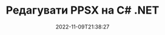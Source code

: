 ---
############################# Static ############################
layout: "auto-gen-editor"
date: 2022-11-09T21:38:27
draft: false
otherformats: doc docx docm dotx xls xlsx xlsm ppt pptx pptm mobi epub html mhtml txt xml csv pdf xps msg

############################# Head ############################
head_title: "Редактор PPSX — редагуйте PPSX на C# .NET"
head_description: "Як редагувати PPSX в C# .NET, використовуючи декілька рядків коду? Використовуйте API-інтерфейси обробки документів GroupDocs для редагування, оновлення та збереження файлів у більш ніж 30 форматах."

############################# Header ############################
title: "Редагувати PPSX на C# .NET"
description: "Ефективне та надійне редагування PPSX із використанням API GroupDocs.Editor for C# .NET, що виконується на серверній стороні, без використання стороннього ПЗ типу Microsoft Office чи Open Office."
bg_image: "https://cms.admin.containerize.com/templates/aspose/App_Themes/V3/images/bg/header1.png"
bg_overlay: false
button:
    enable: true
    icon: "fas fa-arrow-down"
    label: "Скачати безоплатну пробну версію"
    link: "https://downloads.groupdocs.com/editor/net"

############################# SubMenu ############################
submenu:
    enable: true

    left:
        img_alt: "GroupDocs.Editor for .NET"
        image: "https://cms.admin.containerize.com/templates/groupdocs/images/product-logos/90x90-noborder/groupdocs-editor-net.png"
        product: "GroupDocs.Editor"
        platform: ".NET"

    middle:
        button:

            # button loop
            - link: "https://apireference.groupdocs.com/editor/net"
              text: "Довідник по API"

            # button loop
            - link: "https://github.com/groupdocs-editor"
              text: "Приклади коду"

            # button loop
            - link: "https://products.groupdocs.app/editor/family"
              text: "Живі демонстрації"

            # button loop
            - link: "https://purchase.groupdocs.com/pricing/editor/net"
              text: "Ціни"

    right:
        link_download: "https://downloads.groupdocs.com/editor"
        link_learn: "https://docs.groupdocs.com/editor/net"
        link_buy: "https://purchase.groupdocs.com"

############################# About ############################
about:
    enable: true
    title: "Про GroupDocs.Editor for .NET API"
    content: |
        [GroupDocs.Editor for .NET](/uk/editor/net/) API — це правильний вибір для редагування документів та презентацій Microsoft Word, Excel, PowerPoint, Open Office. GroupDocs.Editor — це автономний API, котрий підходить для серверних та внутрішніх систем, де потрібна висока продуктивність. Він не залежить від якого-небудь програмного забезпечення, такого як Microsoft Office чи Open Office.

############################# Steps ############################
steps:
    enable: true
    title_left: "Кроки по редагуванню PPSX на C#"
    content_left: |
        [GroupDocs.Editor for .NET](/uk/editor/net/) надає розробникам простий і зрозумілий спосіб редагування файлів PPSX за допомогою кількох рядків коду.
        * Створіть екземпляр класу `Editor` із вказанням обов'язкового шляху до файлу чи потоки та необов'язковим класом `PresentationLoadOptions` і завантажте файл PPSX
        * Створіть та налаштуйте екземпляр класу `PresentationEditOptions` для формату файлу PPSX
        * Викличте метод `Editor.Edit()` і отримайте документ PPSX у форматі HTML, котрий легко редагується любим WYSIWYG-редактором.
        * Викличте метод `Editor.Save()` і збережіть відредагований файл PPSX, використовуючи клас `PresentationSaveOptions`

        
    title_right: "Системні Вимоги"
    content_right: |
        Базове редагування документу за допомогою GroupDocs.Editor for .NET API можна виконати, здійснивши кілька простих кроків. Наші API підтримуються на всіх основних платформах та операційних системах. Перед виконанням наведеного нижче коду переконайтесь, що на вашій системі попередньо встановлені наступні компоненти.

        * Операційні системи: Microsoft Windows, Linux, MacOS
        * Середовища розробки: Microsoft Visual Studio, Xamarin, MonoDevelop
        * Фреймворки: .NET Framework, .NET Standard, .NET Core, Mono
        * Отримайте останню версію GroupDocs.Editor for .NET, завантажену із [NuGet](https://www.nuget.org/packages/groupdocs.editor)
        
    code: |        
        ```csharp
        // Load the PPSX file into Editor with the optional PresentationLoadOptions
        Editor editor = new Editor("source.ppsx", delegate { return new PresentationLoadOptions(); });

        // Create and adjust the edit options
        PresentationEditOptions editOptions = new PresentationEditOptions();
        editOptions.SlideNumber = 1;//select a slide to edit

        // Open input PPSX document for edit — obtain an intermediate document, that can be edited
        EditableDocument beforeEdit = editor.Edit(editOptions);

        // Grab PPSX document content and associated resources from editable document
        string content = beforeEdit.GetEmbeddedHtml();

        // Send the content to WYSIWYG-editor, edit it there, and send edited content back to the server-side
        // This step simulates a such operation
        string updatedContent = content.Replace("Title", "Edited Title");

        // Grab edited content and resources from WYSIWYG-editor and create a new EditableDocument instance from it
        EditableDocument afterEdit = EditableDocument.FromMarkup(updatedContent, null);

        // Create a save options and select a desired output format
        PresentationSaveOptions saveOptions = new PresentationSaveOptions(Formats.PresentationFormats.Ppsx);

        // Save edited PPSX document to the file
        editor.Save(afterEdit, "edited.ppsx", saveOptions);
        ```
        
############################# Demos ############################
demos:
    enable: true
    title: "Демоверсії редактора PPSX"
    content: |
        Відредагуйте PPSX прямо зараз, відвідав [живі демонстрації](https://products.groupdocs.app/editor/family). Жива демонстрація має наступні переваги
        
############################# More Formats ############################
more_formats:
    enable: true
    title: "Інші підтримувані редактори"
    content: |
        Ви також можете редагувати файли інших форматів. Будь ласка, ознайомтеся із повним списком нижче.


############################# Back to top ###############################
back_to_top:
    enable: true
---